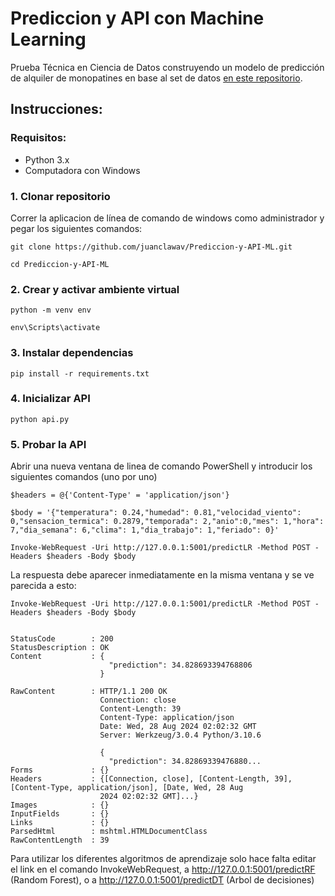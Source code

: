 
# Prediccion y API con Machine Learning

Prueba Técnica en Ciencia de Datos construyendo un modelo de predicción de alquiler de monopatines en base al set de datos [en este repositorio](https://github.com/ecusidatec/D4G_Interview/blob/main/Datasets/PruebaTecnicaPasantia/dataset_alquiler.csv).

## Instrucciones: 

### Requisitos:
- Python 3.x
- Computadora con Windows

### 1. Clonar repositorio

Correr la aplicacion de línea de comando de windows como administrador y pegar los siguientes comandos:

```
git clone https://github.com/juanclawav/Prediccion-y-API-ML.git

cd Prediccion-y-API-ML
```
### 2. Crear y activar ambiente virtual
```
python -m venv env

env\Scripts\activate
```
### 3. Instalar dependencias
```
pip install -r requirements.txt
```
### 4. Inicializar API
```
python api.py
```
### 5. Probar la API
Abrir una nueva ventana de linea de comando PowerShell y introducir los siguientes comandos (uno por uno)
```
$headers = @{'Content-Type' = 'application/json'}  

$body = '{"temperatura": 0.24,"humedad": 0.81,"velocidad_viento": 0,"sensacion_termica": 0.2879,"temporada": 2,"anio":0,"mes": 1,"hora": 7,"dia_semana": 6,"clima": 1,"dia_trabajo": 1,"feriado": 0}'

Invoke-WebRequest -Uri http://127.0.0.1:5001/predictLR -Method POST -Headers $headers -Body $body
```
La respuesta debe aparecer inmediatamente en la misma ventana y se ve parecida a esto:
```
Invoke-WebRequest -Uri http://127.0.0.1:5001/predictLR -Method POST -Headers $headers -Body $body


StatusCode        : 200
StatusDescription : OK
Content           : {
                      "prediction": 34.828693394768806
                    }

RawContent        : HTTP/1.1 200 OK
                    Connection: close
                    Content-Length: 39
                    Content-Type: application/json
                    Date: Wed, 28 Aug 2024 02:02:32 GMT
                    Server: Werkzeug/3.0.4 Python/3.10.6

                    {
                      "prediction": 34.82869339476880...
Forms             : {}
Headers           : {[Connection, close], [Content-Length, 39], [Content-Type, application/json], [Date, Wed, 28 Aug
                    2024 02:02:32 GMT]...}
Images            : {}
InputFields       : {}
Links             : {}
ParsedHtml        : mshtml.HTMLDocumentClass
RawContentLength  : 39
```
Para utilizar los diferentes algoritmos de aprendizaje solo hace falta editar el link en el comando InvokeWebRequest, a http://127.0.0.1:5001/predictRF (Random Forest), o a http://127.0.0.1:5001/predictDT (Arbol de decisiones)
